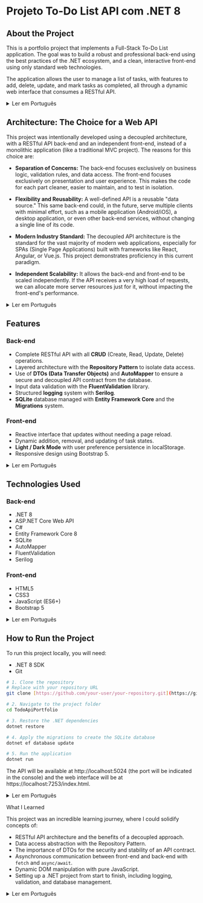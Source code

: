 # Projeto To-Do List API com .NET 8

## About the Project

This is a portfolio project that implements a Full-Stack To-Do List application. The goal was to build a robust and professional back-end using the best practices of the .NET ecosystem, and a clean, interactive front-end using only standard web technologies.

The application allows the user to manage a list of tasks, with features to add, delete, update, and mark tasks as completed, all through a dynamic web interface that consumes a RESTful API.

<details>
<summary>Ler em Português</summary>

> ## Sobre o Projeto

Este é um projeto de portfólio que implementa uma aplicação **Full-Stack** de Lista de Tarefas (To-Do List). O objetivo foi construir um back-end robusto e profissional usando as melhores práticas do ecossistema .NET, e um front-end limpo e interativo usando apenas tecnologias web padrão.

A aplicação permite ao utilizador gerir uma lista de tarefas, com funcionalidades para adicionar, apagar, atualizar e marcar tarefas como concluídas, tudo através de uma interface web dinâmica que consome uma API RESTful.

</details>

## Architecture: The Choice for a Web API

This project was intentionally developed using a decoupled architecture, with a RESTful API back-end and an independent front-end, instead of a monolithic application (like a traditional MVC project). The reasons for this choice are:

  * **Separation of Concerns:** The back-end focuses exclusively on business logic, validation rules, and data access. The front-end focuses exclusively on presentation and user experience. This makes the code for each part cleaner, easier to maintain, and to test in isolation.
  
  * **Flexibility and Reusability:** A well-defined API is a reusable "data source." This same back-end could, in the future, serve multiple clients with minimal effort, such as a mobile application (Android/iOS), a desktop application, or even other back-end services, without changing a single line of its code.
  
  * **Modern Industry Standard:** The decoupled API architecture is the standard for the vast majority of modern web applications, especially for SPAs (Single Page Applications) built with frameworks like React, Angular, or Vue.js. This project demonstrates proficiency in this current paradigm.
  
  * **Independent Scalability:** It allows the back-end and front-end to be scaled independently. If the API receives a very high load of requests, we can allocate more server resources just for it, without impacting the front-end's performance.

<details>
<summary>Ler em Português</summary>

> ## Arquitetura: A Escolha por uma Web API

Este projeto foi intencionalmente desenvolvido utilizando uma arquitetura desacoplada, com um back-end de API RESTful e um front-end independente, em vez de uma aplicação monolítica (como um projeto MVC tradicional). Os motivos para esta escolha são:

  * **Separação de Responsabilidades (Separation of Concerns):** O back-end foca-se exclusivamente na lógica de negócio, regras de validação e acesso a dados. O front-end foca-se exclusivamente na apresentação e na experiência do utilizador. Isto torna o código de cada parte mais limpo, mais fácil de manter e de testar de forma isolada.

  * **Flexibilidade e Reutilização:** Uma API bem definida é uma "fonte de dados" reutilizável. Este mesmo back-end poderia, no futuro, servir a múltiplos clientes com o mínimo de esforço, como uma aplicação móvel (Android/iOS), uma aplicação desktop, ou até mesmo outros serviços de back-end, sem alterar uma única linha do seu código.

  * **Padrão de Mercado Moderno:** A arquitetura de API desacoplada é o padrão para a grande maioria das aplicações web modernas, especialmente para SPAs (Single Page Applications) construídas com frameworks como React, Angular ou Vue.js. Este projeto demonstra proficiência neste paradigma atual.

  * **Escalabilidade Independente:** Permite que o back-end e o front-end sejam escalados de forma independente. Se a API receber uma carga muito grande de pedidos, podemos alocar mais recursos de servidor apenas para ela, sem impactar a performance do front-end.

</details>

## Features

### Back-end
  * Complete RESTful API with all **CRUD** (Create, Read, Update, Delete) operations.
  * Layered architecture with the **Repository Pattern** to isolate data access.
  * Use of **DTOs (Data Transfer Objects)** and **AutoMapper** to ensure a secure and decoupled API contract from the database.
  * Input data validation with the **FluentValidation** library.
  * Structured **logging** system with **Serilog**.
  * **SQLite** database managed with **Entity Framework Core** and the **Migrations** system.

### Front-end

  * Reactive interface that updates without needing a page reload.
  * Dynamic addition, removal, and updating of task states.
  * **Light / Dark Mode** with user preference persistence in localStorage.
  * Responsive design using Bootstrap 5.

<details>
<summary>Ler em Português</summary>
  
> ## Funcionalidades

### Back-end

  * API RESTful completa com todas as operações **CRUD** (Create, Read, Update, Delete).
  * Arquitetura em camadas com o **Repository Pattern** para isolar o acesso a dados.
  * Uso de **DTOs (Data Transfer Objects)** e **AutoMapper** para garantir um contrato de API seguro e desacoplado da base de dados.
  * Validação de dados de entrada com a biblioteca **FluentValidation**.
  * Sistema de **logging** estruturado com **Serilog**.
  * Base de dados **SQLite** gerida com o **Entity Framework Core** e o sistema de **Migrations**.

 ### Front-end
 
  * Interface reativa que atualiza sem a necessidade de recarregar a página.
  * Adição, remoção e atualização do estado de tarefas de forma dinâmica.
  * **Tema Claro / Escuro (Dark Mode)** com persistência da escolha do utilizador no `localStorage`.
  * Design responsivo utilizando **Bootstrap 5**.

</details>

## Technologies Used

### Back-end

  * .NET 8
  * ASP.NET Core Web API
  * C#
  * Entity Framework Core 8
  * SQLite
  * AutoMapper
  * FluentValidation
  * Serilog

### Front-end

  * HTML5
  * CSS3
  * JavaScript (ES6+)
  * Bootstrap 5

<details>
<summary>Ler em Português</summary>
  
> ## Tecnologias Utilizadas

### Back-end

  * .NET 8
  * ASP.NET Core Web API
  * C#
  * Entity Framework Core 8
  * SQLite
  * AutoMapper
  * FluentValidation
  * Serilog

### Front-end

  * HTML5
  * CSS3
  * JavaScript (ES6+)
  * Bootstrap 5

</details>

## How to Run the Project

To run this project locally, you will need:
  * .NET 8 SDK
  * Git

```bash
# 1. Clone the repository
# Replace with your repository URL
git clone [https://github.com/your-user/your-repository.git](https://github.com/your-user/your-repository.git)

# 2. Navigate to the project folder
cd TodoApiPortfolio

# 3. Restore the .NET dependencies
dotnet restore

# 4. Apply the migrations to create the SQLite database
dotnet ef database update

# 5. Run the application
dotnet run
```
The API will be available at http://localhost:5024 (the port will be indicated in the console) and the web interface will be at https://localhost:7253/index.html.

<details>
<summary>Ler em Português</summary>

> ## Como Executar o Projeto

Para executar este projeto localmente, irá precisar de:
* .NET 8 SDK
* Git

```bash
# 1. Clona o repositório
# Substitua pela URL do seu repositório
git clone [https://github.com/seu-usuario/seu-repositorio.git](https://github.com/seu-usuario/seu-repositorio.git)

# 2. Navega para a pasta do projeto
cd TodoApiPortfolio

# 3. Restaura as dependências do .NET
dotnet restore

# 4. Aplica as migrações para criar a base de dados SQLite
dotnet ef database update

# 5. Executa a aplicação
dotnet run
```
A API estará disponível em `http://localhost:5024` (a porta será indicada no console) e a interface web estará em `https://localhost:7253/index.html`.

</details>

What I Learned

  This project was an incredible learning journey, where I could solidify concepts of:

  * RESTful API architecture and the benefits of a decoupled approach.
  * Data access abstraction with the Repository Pattern.
  * The importance of DTOs for the security and stability of an API contract.
  * Asynchronous communication between front-end and back-end with `fetch` and `async/await`.
  * Dynamic DOM manipulation with pure JavaScript.
  * Setting up a .NET project from start to finish, including logging, validation, and database management.

<details>
<summary>Ler em Português</summary>
  
> ## O que Aprendi

Este projeto foi uma jornada de aprendizagem incrível, onde pude solidificar conceitos de:

* Arquitetura de APIs RESTful e os benefícios de uma abordagem desacoplada.
* Abstração de acesso a dados com o Repository Pattern.
* A importância de DTOs para a segurança e estabilidade de um contrato de API.
* Comunicação assíncrona entre front-end e back-end com `fetch` e `async/await`.
* Manipulação dinâmica do DOM com JavaScript puro.
* Configuração de um projeto .NET do início ao fim, incluindo logging, validação e gestão de base de dados.

</details>
